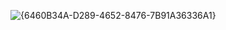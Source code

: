 ![{6460B34A-D289-4652-8476-7B91A36336A1}](https://github.com/user-attachments/assets/f14f3eea-6d58-4382-812e-33b51c52067d)
